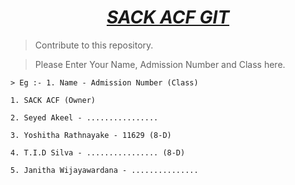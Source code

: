 # <div align="center"><a href="https://github.com/SACKACF/ACF-GIT"><b><i>SACK ACF GIT</i></b></a></div>

> Contribute to this repository.


> Please Enter Your Name, Admission Number and Class here.

```
> Eg :- 1. Name - Admission Number (Class)
```

``` 
1. SACK ACF (Owner)

2. Seyed Akeel - ................

3. Yoshitha Rathnayake - 11629 (8-D)

4. T.I.D Silva - ................ (8-D)

5. Janitha Wijayawardana - ...............
```

